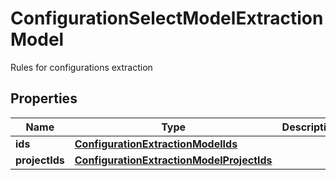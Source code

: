 

# ConfigurationSelectModelExtractionModel

Rules for configurations extraction

## Properties

| Name | Type | Description | Notes |
|------------ | ------------- | ------------- | -------------|
|**ids** | [**ConfigurationExtractionModelIds**](ConfigurationExtractionModelIds.md) |  |  [optional] |
|**projectIds** | [**ConfigurationExtractionModelProjectIds**](ConfigurationExtractionModelProjectIds.md) |  |  [optional] |




